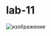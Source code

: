 # lab-11
![изображение](https://github.com/user-attachments/assets/c3e122a1-9a81-4c67-a4be-388dc1d5e9ba)
